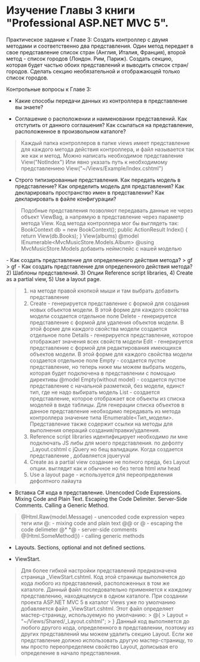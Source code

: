 # Изучение Главы 3 книги "Professional ASP.NET MVC 5".

Практическое задание к Главе 3: Создать контроллер с двумя методами и соответственно два представления. Один метод передает в свое представление список стран (Англия, Италия, Франция), второй метод - список городов (Лондон. Рим, Париж). Создать секцию, которая будет частью обоих представлений и выводить список стран/городов. Сделать секцию необязательной и отображающей только список городов.

Контрольные вопросы к Главе 3:
- Какие способы передачи данных из контроллера в представление вы знаете?
> 
- Соглашение о расположении и наименовании представлений. Как отступить от данного соглашения? Как ссылаться на представление, расположенное в произвольном каталоге?
> Каждый папка контроллеров в папке views имеет представление для каждого метода действия контроллера, и файл называется так же как и метод. 
> Можно написать необходимое представление View("NotIndex")
> Или явно указать путь к необходимому представлениею View("~/Views/Example/Index.cshtml")
- Строго типизированные представления. Как передать модель в представление? Как определить модель для представления? Как декларировать пространство имен в представлении? Как декларировать в файле конфигурации?
>  Подобные представления позволяют передавать данные не через объект ViewBag, а напрямую в представление через параметр метода View. Код метода контроллера мог бы выглядеть так:
BookContext db = new BookContext();
public ActionResult Index()
{
    return View(db.Books);
}
> View(albums)
> @model IEnumerable<MvcMusicStore.Models.Album>
> @using MvcMusicStore.Models
> добавить неймспейс с нашей моделью
<add namespace="MvcMusicStore.Models">
- Как создать представление для определенного действия метода?
    > gf
    > gf
- Как создать представление для определенного действия метода? 2) Шаблоны представлений. 3) Опции Reference script libraries, 4) Create as a partial view, 5) Use a layout page.
    
> 1) на методе правой кнопкой мыши и там выбрать добавить представление 
> 2) Create - генерируется представление с формой для создания новых объектов модели. В этой форме для каждого свойства модели создается отдельное поле
    Delete - генерируется представление с формой для удаления объектов модели. В этой форме для каждого свойства модели создается отдельное поле
    Details - генерируется представление, которое отображает значения всех свойств модели
    Edit - генерируется представление с формой для редактирования имеющихся объектов модели. В этой форме для каждого свойства модели создается отдельное поле
    Empty - создается пустое представление, но теперь ниже мы можем выбрать модель, которая будет подключена в представлении с помощью директивы @model
    Empty(without model) - создается пустое представление с начальной разметкой, без модели, единст тип, где не надо выбирать модель
    List - создается представление, которое отображает все объекты из списка моделей в виде таблицы. Для генерации списка объектов в данное представление необходимо передавать из метода контроллера значение типа IEnumerable<Тип_модели>. Представление также содержит ссылки на методы для выполнения операций создания/правки/удаления.
> 3) Reference script libraries идентифицирует необходимо ли мне подключать JS либы для моего представления. по дефолту _Layout.cshtml с jQuery но бещ валидации. Когда создается представление , добавляется jqueryval
> 4) Create as a partial view создание не полного преда, без Layout опции. выглядит как и обычное но без тегов html или head
> 5) Use a layout page - используется для переопределения дефолтного лайаута 

- Вставка C# кода в представление. Unencoded Code Expressions. Mixing Code and Plain Text. Escaping the Code Delimiter. Server-Side Comments. Calling a Generic Method.
> <span>@Html.Raw(model.Message)</span> - unencoded code expression
> через теги <text> или @: - mixing code and plain text
> @@ or &#64;  - escaping the code delimeter
> @* *@ - server-side comments
> @(Html.SomeMethod<Type>()) - calling generic methods
- Layouts. Sections, optional and not defined sections.
> 
- ViewStart.
> Для более гибкой настройки представлений предназначена страница _ViewStart.cshtml. Код этой страницы выполняется до кода любого из представлений, расположенных в том же каталоге. Данный файл последовательно применяется к каждому представлению, находящемуся в одном каталоге.
> При создании проекта ASP.NET MVC 5 в каталог Views уже по умолчанию добавляется файл _ViewStart.cshtml. Этот файл определяет мастер-страницу, используемую по умолчанию:
    > @{
    >     Layout = "~/Views/Shared/_Layout.cshtml";
    > }
> Данный код выполняется до любого другого кода, определенного в представлении, поэтому из других представлений мы можем удалить секцию Layout. Если же представление должно использовать другую мастер-страницу, то мы просто переопределяем свойство Layout, дописывая его определение в начало представления.
